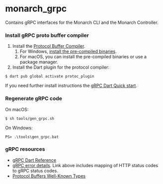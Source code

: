 # monarch_grpc

Contains gRPC interfaces for the Monarch CLI and the Monarch Controller.


### Install gRPC proto buffer compiler
1. Install the [Protocol Buffer Compiler](https://grpc.io/docs/protoc-installation/). 
    1. For Windows, [install the pre-compiled binaries](https://grpc.io/docs/protoc-installation/#install-pre-compiled-binaries-any-os).
    2. For macOS, you can install the pre-compiled binaries or use a package manager.
2. Install the Dart plugin for the protocol compiler:
```
$ dart pub global activate protoc_plugin
```

If you need further install instructions the [gRPC Dart Quick start](https://grpc.io/docs/languages/dart/quickstart/).


### Regenerate gRPC code
On macOS:
```
$ sh tools/gen_grpc.sh
```

On Windows:
```
PS> .\tools\gen_grpc.bat
```

### gRPC resources
- [gRPC Dart Reference](https://developers.google.com/protocol-buffers/docs/reference/dart-generated)
- [gRPC error details](https://github.com/grpc/grpc-dart/blob/master/lib/src/shared/status.dart). Link above includes mapping of HTTP status codes to gRPC status codes.
- [Protocol Buffers Well-Known Types](https://developers.google.com/protocol-buffers/docs/reference/google.protobuf)
